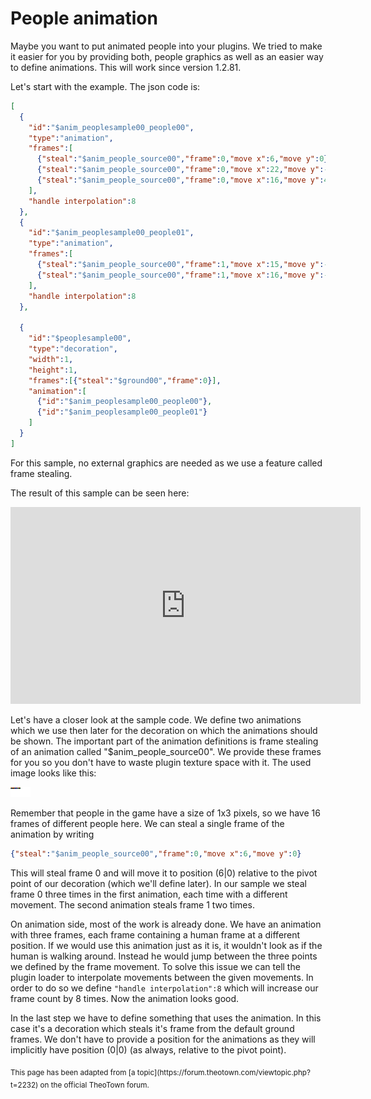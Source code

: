 # People animation

Maybe you want to put animated people into your plugins. We tried to make it easier for you by providing both, people graphics as well as an easier way to define animations. This will work since version 1.2.81.

Let's start with the example. The json code is:
```json
[
  {
    "id":"$anim_peoplesample00_people00",
    "type":"animation",
    "frames":[
      {"steal":"$anim_people_source00","frame":0,"move x":6,"move y":0},   // These are the important lines here
      {"steal":"$anim_people_source00","frame":0,"move x":22,"move y":-2}, //
      {"steal":"$anim_people_source00","frame":0,"move x":16,"move y":4}   //
    ],
    "handle interpolation":8
  },
  {
    "id":"$anim_peoplesample00_people01",
    "type":"animation",
    "frames":[
      {"steal":"$anim_people_source00","frame":1,"move x":15,"move y":-6},  // These are important, too
      {"steal":"$anim_people_source00","frame":1,"move x":16,"move y":-6}   //
    ],
    "handle interpolation":8
  },
  
  {
    "id":"$peoplesample00",
    "type":"decoration",
    "width":1,
    "height":1,
    "frames":[{"steal":"$ground00","frame":0}],
    "animation":[
      {"id":"$anim_peoplesample00_people00"},
      {"id":"$anim_peoplesample00_people01"}
    ]
  }
]
```

For this sample, no external graphics are needed as we use a feature called frame stealing.

The result of this sample can be seen here:
<iframe width="560" height="315" src="https://www.youtube.com/embed/UXA5pTx3m_I" title="YouTube video player" frameborder="0" allow="accelerometer; autoplay; clipboard-write; encrypted-media; gyroscope; picture-in-picture; web-share" referrerpolicy="strict-origin-when-cross-origin" allowfullscreen></iframe>


Let's have a closer look at the sample code. We define two animations which we use then later for the decoration on which the animations should be shown. The important part of the animation definitions is frame stealing of an animation called "$anim_people_source00". We provide these frames for you so you don't have to waste plugin texture space with it. The used image looks like this:

![](../assets/guides/people.png)

Remember that people in the game have a size of 1x3 pixels, so we have 16 frames of different people here. We can steal a single frame of the animation by writing
```json
{"steal":"$anim_people_source00","frame":0,"move x":6,"move y":0}
```
This will steal frame 0 and will move it to position (6|0) relative to the pivot point of our decoration (which we'll define later). In our sample we steal frame 0 three times in the first animation, each time with a different movement. The second animation steals frame 1 two times.

On animation side, most of the work is already done. We have an animation with three frames, each frame containing a human frame at a different position. If we would use this animation just as it is, it wouldn't look as if the human is walking around. Instead he would jump between the three points we defined by the frame movement. To solve this issue we can tell the plugin loader to interpolate movements between the given movements. In order to do so we define `"handle interpolation":8` which will increase our frame count by 8 times. Now the animation looks good.

In the last step we have to define something that uses the animation. In this case it's a decoration which steals it's frame from the default ground frames. We don't have to provide a position for the animations as they will implicitly have position (0|0) (as always, relative to the pivot point).

<sub>
This page has been adapted from
[a topic](https://forum.theotown.com/viewtopic.php?t=2232)
on the official TheoTown forum.
</sub>
